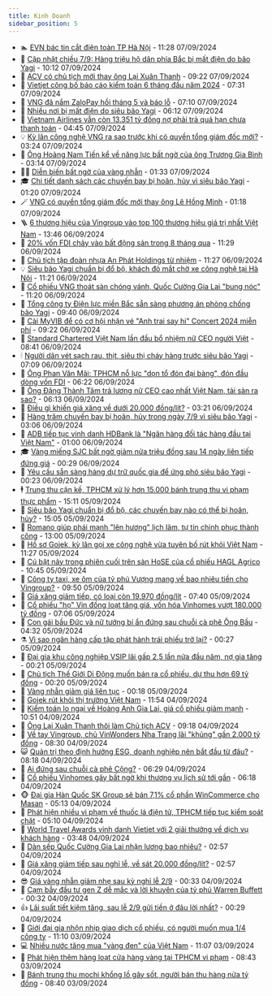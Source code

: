 ```yaml
---
title: Kinh Doanh
sidebar_position: 5
---
```


<!-- dantri-kinh-doanh:START -->
- 🏊 [EVN bác tin cắt điện toàn TP Hà Nội](https://dantri.com.vn/kinh-doanh/evn-bac-tin-cat-dien-toan-tp-ha-noi-20240907182557249.htm) - 11:28 07/09/2024
- 🦆 [Cập nhật chiều 7/9: Hàng triệu hộ dân phía Bắc bị mất điện do bão Yagi](https://dantri.com.vn/kinh-doanh/cap-nhat-chieu-79-hang-trieu-ho-dan-phia-bac-bi-mat-dien-do-bao-yagi-20240907164921347.htm) - 10:12 07/09/2024
- 🦄 [ACV có chủ tịch mới thay ông Lại Xuân Thanh](https://dantri.com.vn/kinh-doanh/acv-co-chu-tich-moi-thay-ong-lai-xuan-thanh-20240907150432924.htm) - 09:22 07/09/2024
- 🌝 [Vietjet công bố báo cáo kiểm toán 6 tháng đầu năm 2024](https://dantri.com.vn/kinh-doanh/vietjet-cong-bo-bao-cao-kiem-toan-6-thang-dau-nam-2024-20240907142704320.htm) - 07:31 07/09/2024
- 💃 [VNG đã nắm ZaloPay hồi tháng 5 và báo lỗ](https://dantri.com.vn/kinh-doanh/vng-da-nam-zalopay-hoi-thang-5-va-bao-lo-20240907105808401.htm) - 07:10 07/09/2024
- 🦏 [Nhiều nơi bị mất điện do siêu bão Yagi](https://dantri.com.vn/kinh-doanh/nhieu-noi-bi-mat-dien-do-sieu-bao-yagi-20240907130552773.htm) - 06:12 07/09/2024
- 🦩 [Vietnam Airlines vẫn còn 13.351 tỷ đồng nợ phải trả quá hạn chưa thanh toán](https://dantri.com.vn/kinh-doanh/vietnam-airlines-van-con-13351-ty-dong-no-phai-tra-qua-han-chua-thanh-toan-20240907010817237.htm) - 04:45 07/09/2024
- 💡 [Kỳ lân công nghệ VNG ra sao trước khi có quyền tổng giám đốc mới?](https://dantri.com.vn/kinh-doanh/ky-lan-cong-nghe-vng-ra-sao-truoc-khi-co-quyen-tong-giam-doc-moi-20240907101400039.htm) - 03:24 07/09/2024
- 🌊 [Ông Hoàng Nam Tiến kể về năng lực bất ngờ của ông Trương Gia Bình](https://dantri.com.vn/kinh-doanh/ong-hoang-nam-tien-ke-ve-nang-luc-bat-ngo-cua-ong-truong-gia-binh-20240906201223794.htm) - 03:14 07/09/2024
- 🧑‍💻 [Diễn biến bất ngờ của vàng nhẫn](https://dantri.com.vn/kinh-doanh/dien-bien-bat-ngo-cua-vang-nhan-20240906230502646.htm) - 01:33 07/09/2024
- 🎓 [Chi tiết danh sách các chuyến bay bị hoãn, hủy vì siêu bão Yagi](https://dantri.com.vn/kinh-doanh/chi-tiet-danh-sach-cac-chuyen-bay-bi-hoan-huy-vi-sieu-bao-yagi-20240907013853948.htm) - 01:20 07/09/2024
- 🪄 [VNG có quyền tổng giám đốc mới thay ông Lê Hồng Minh](https://dantri.com.vn/kinh-doanh/vng-co-quyen-tong-giam-doc-moi-thay-ong-le-hong-minh-20240907064331892.htm) - 01:18 07/09/2024
- 🪜 [6 thương hiệu của Vingroup vào top 100 thương hiệu giá trị nhất Việt Nam](https://dantri.com.vn/kinh-doanh/6-thuong-hieu-cua-vingroup-vao-top-100-thuong-hieu-gia-tri-nhat-viet-nam-20240906203736879.htm) - 13:46 06/09/2024
- 🦄 [20% vốn FDI chảy vào bất động sản trong 8 tháng qua](https://dantri.com.vn/kinh-doanh/20-von-fdi-chay-vao-bat-dong-san-trong-8-thang-qua-20240906141241953.htm) - 11:29 06/09/2024
- 💯 [Chủ tịch tập đoàn nhựa An Phát Holdings từ nhiệm](https://dantri.com.vn/kinh-doanh/chu-tich-tap-doan-nhua-an-phat-holdings-tu-nhiem-20240906164747154.htm) - 11:27 06/09/2024
- 💡 [Siêu bão Yagi chuẩn bị đổ bộ, khách đỏ mắt chờ xe công nghệ tại Hà Nội](https://dantri.com.vn/kinh-doanh/sieu-bao-yagi-chuan-bi-do-bo-khach-do-mat-cho-xe-cong-nghe-tai-ha-noi-20240906175246145.htm) - 11:21 06/09/2024
- 🧰 [Cổ phiếu VNG thoát sàn chóng vánh, Quốc Cường Gia Lai &quot;bung nóc&quot;](https://dantri.com.vn/kinh-doanh/co-phieu-vng-thoat-san-chong-vanh-quoc-cuong-gia-lai-bung-noc-20240906165250818.htm) - 11:20 06/09/2024
- 🎊 [Tổng công ty Điện lực miền Bắc sẵn sàng phương án phòng chống bão Yagi](https://dantri.com.vn/kinh-doanh/tong-cong-ty-dien-luc-mien-bac-san-sang-phuong-an-phong-chong-bao-yagi-20240906160720408.htm) - 09:40 06/09/2024
- 🔭 [Cài MyVIB để có cơ hội nhận vé &quot;Anh trai say hi&quot; Concert 2024 miễn phí](https://dantri.com.vn/kinh-doanh/cai-myvib-de-co-co-hoi-nhan-ve-anh-trai-say-hi-concert-2024-mien-phi-20240906155650750.htm) - 09:22 06/09/2024
- 💼 [Standard Chartered Việt Nam lần đầu bổ nhiệm nữ CEO người Việt](https://dantri.com.vn/kinh-doanh/standard-chartered-viet-nam-lan-dau-bo-nhiem-nu-ceo-nguoi-viet-20240906150605460.htm) - 08:41 06/09/2024
- 🕯 [Người dân vét sạch rau, thịt, siêu thị cháy hàng trước siêu bão Yagi](https://dantri.com.vn/kinh-doanh/nguoi-dan-vet-sach-rau-thit-sieu-thi-chay-hang-truoc-sieu-bao-yagi-20240906134957863.htm) - 07:09 06/09/2024
- 🫣 [Ông Phan Văn Mãi: TPHCM nỗ lực &quot;dọn tổ đón đại bàng&quot;, đón đầu dòng vốn FDI](https://dantri.com.vn/kinh-doanh/ong-phan-van-mai-tphcm-no-luc-don-to-don-dai-bang-don-dau-dong-von-fdi-20240906130307053.htm) - 06:22 06/09/2024
- 🤠 [Ông Đặng Thành Tâm trả lương nữ CEO cao nhất Việt Nam, tài sản ra sao?](https://dantri.com.vn/kinh-doanh/ong-dang-thanh-tam-tra-luong-nu-ceo-cao-nhat-viet-nam-tai-san-ra-sao-20240906131133142.htm) - 06:13 06/09/2024
- 🌈 [Điều gì khiến giá xăng về dưới 20.000 đồng/lít?](https://dantri.com.vn/kinh-doanh/dieu-gi-khien-gia-xang-ve-duoi-20000-donglit-20240906092300778.htm) - 03:21 06/09/2024
- 🦅 [Hàng trăm chuyến bay bị hoãn, hủy trong ngày 7/9 vì siêu bão Yagi](https://dantri.com.vn/kinh-doanh/hang-tram-chuyen-bay-bi-hoan-huy-trong-ngay-79-vi-sieu-bao-yagi-20240906005238272.htm) - 03:06 06/09/2024
- 🌁 [ADB tiếp tục vinh danh HDBank là &quot;Ngân hàng đối tác hàng đầu tại Việt Nam&quot;](https://dantri.com.vn/kinh-doanh/adb-tiep-tuc-vinh-danh-hdbank-la-ngan-hang-doi-tac-hang-dau-tai-viet-nam-20240905214212688.htm) - 01:00 06/09/2024
- 🎓 [Vàng miếng SJC bất ngờ giảm nửa triệu đồng sau 14 ngày liên tiếp đứng giá](https://dantri.com.vn/kinh-doanh/vang-mieng-sjc-bat-ngo-giam-nua-trieu-dong-sau-14-ngay-lien-tiep-dung-gia-20240906071216757.htm) - 00:29 06/09/2024
- 📝 [Yêu cầu sẵn sàng hàng dự trữ quốc gia để ứng phó siêu bão Yagi](https://dantri.com.vn/kinh-doanh/yeu-cau-san-sang-hang-du-tru-quoc-gia-de-ung-pho-sieu-bao-yagi-20240905222053143.htm) - 00:23 06/09/2024
- 🕴 [Trung thu cận kề, TPHCM xử lý hơn 15.000 bánh trung thu vi phạm thực phẩm](https://dantri.com.vn/kinh-doanh/trung-thu-can-ke-tphcm-xu-ly-hon-15000-banh-trung-thu-vi-pham-thuc-pham-20240905174800934.htm) - 15:11 05/09/2024
- 🧰 [Siêu bão Yagi chuẩn bị đổ bộ, các chuyến bay nào có thể bị hoãn, hủy?](https://dantri.com.vn/kinh-doanh/sieu-bao-yagi-chuan-bi-do-bo-cac-chuyen-bay-nao-co-the-bi-hoan-huy-20240905215855975.htm) - 15:05 05/09/2024
- 🤖 [Romano giúp phái mạnh &quot;lên hương&quot; lịch lãm, tự tin chinh phục thành công](https://dantri.com.vn/kinh-doanh/romano-giup-phai-manh-len-huong-lich-lam-tu-tin-chinh-phuc-thanh-cong-20240905155944613.htm) - 13:00 05/09/2024
- 🤠 [Hồ sơ Gojek, kỳ lân gọi xe công nghệ vừa tuyên bố rút khỏi Việt Nam](https://dantri.com.vn/kinh-doanh/ho-so-gojek-ky-lan-goi-xe-cong-nghe-vua-tuyen-bo-rut-khoi-viet-nam-20240905181010042.htm) - 11:27 05/09/2024
- 🌮 [Cú bật nảy trong phiên cuối trên sàn HoSE của cổ phiếu HAGL Agrico](https://dantri.com.vn/kinh-doanh/cu-bat-nay-trong-phien-cuoi-tren-san-hose-cua-co-phieu-hagl-agrico-20240905174210135.htm) - 10:45 05/09/2024
- 🦄 [Công ty taxi, xe ôm của tỷ phú Vượng mang về bao nhiêu tiền cho Vingroup?](https://dantri.com.vn/kinh-doanh/cong-ty-taxi-xe-om-cua-ty-phu-vuong-mang-ve-bao-nhieu-tien-cho-vingroup-20240905145330198.htm) - 09:50 05/09/2024
- 👺 [Giá xăng giảm tiếp, có loại còn 19.970 đồng/lít](https://dantri.com.vn/kinh-doanh/gia-xang-giam-tiep-co-loai-con-19970-donglit-20240905141502655.htm) - 07:40 05/09/2024
- 🤗 [Cổ phiếu &quot;họ&quot; Vin đồng loạt tăng giá, vốn hóa Vinhomes vượt 180.000 tỷ đồng](https://dantri.com.vn/kinh-doanh/co-phieu-ho-vin-dong-loat-tang-gia-von-hoa-vinhomes-vuot-180000-ty-dong-20240905131045950.htm) - 07:06 05/09/2024
- 💪 [Con gái bầu Đức và nữ tướng bí ẩn đứng sau chuỗi cà phê Ông Bầu](https://dantri.com.vn/kinh-doanh/con-gai-bau-duc-va-nu-tuong-bi-an-dung-sau-chuoi-ca-phe-ong-bau-20240905102039518.htm) - 04:32 05/09/2024
- ⚗️ [Vì sao ngân hàng cấp tập phát hành trái phiếu trở lại?](https://dantri.com.vn/kinh-doanh/vi-sao-ngan-hang-cap-tap-phat-hanh-trai-phieu-tro-lai-20240902235557392.htm) - 00:27 05/09/2024
- 🧠 [Đại gia khu công nghiệp VSIP lãi gấp 2,5 lần nửa đầu năm, nợ gia tăng](https://dantri.com.vn/kinh-doanh/dai-gia-khu-cong-nghiep-vsip-lai-gap-25-lan-nua-dau-nam-no-gia-tang-20240905054240766.htm) - 00:21 05/09/2024
- 🗽 [Chủ tịch Thế Giới Di Động muốn bán ra cổ phiếu, dự thu hơn 69 tỷ đồng](https://dantri.com.vn/kinh-doanh/chu-tich-the-gioi-di-dong-muon-ban-ra-co-phieu-du-thu-hon-69-ty-dong-20240905062952206.htm) - 00:20 05/09/2024
- 🫣 [Vàng nhẫn giảm giá liên tục](https://dantri.com.vn/kinh-doanh/vang-nhan-giam-gia-lien-tuc-20240905003657950.htm) - 00:18 05/09/2024
- 🫣 [Gojek rút khỏi thị trường Việt Nam](https://dantri.com.vn/kinh-doanh/gojek-rut-khoi-thi-truong-viet-nam-20240904183532038.htm) - 11:54 04/09/2024
- 🫣 [Kiểm toán lo ngại về Hoàng Anh Gia Lai, giá cổ phiếu giảm mạnh](https://dantri.com.vn/kinh-doanh/kiem-toan-lo-ngai-ve-hoang-anh-gia-lai-gia-co-phieu-giam-manh-20240904172440238.htm) - 10:51 04/09/2024
- 💂 [Ông Lại Xuân Thanh thôi làm Chủ tịch ACV](https://dantri.com.vn/kinh-doanh/ong-lai-xuan-thanh-thoi-lam-chu-tich-acv-20240904160940246.htm) - 09:18 04/09/2024
- 💫 [Về tay Vingroup, chủ VinWonders Nha Trang lãi &quot;khủng&quot; gần 2.000 tỷ đồng](https://dantri.com.vn/kinh-doanh/ve-tay-vingroup-chu-vinwonders-nha-trang-lai-khung-gan-2000-ty-dong-20240904152541340.htm) - 08:30 04/09/2024
- 😺 [Quản trị theo định hướng ESG, doanh nghiệp nên bắt đầu từ đâu?](https://dantri.com.vn/kinh-doanh/quan-tri-theo-dinh-huong-esg-doanh-nghiep-nen-bat-dau-tu-dau-20240830011635991.htm) - 08:18 04/09/2024
- 🦆 [Ai đứng sau chuỗi cà phê Cộng?](https://dantri.com.vn/kinh-doanh/ai-dung-sau-chuoi-ca-phe-cong-20240904112639353.htm) - 06:29 04/09/2024
- 👀 [Cổ phiếu Vinhomes gây bất ngờ khi thương vụ lịch sử tới gần](https://dantri.com.vn/kinh-doanh/co-phieu-vinhomes-gay-bat-ngo-khi-thuong-vu-lich-su-toi-gan-20240904131052427.htm) - 06:18 04/09/2024
- 🐵 [Đại gia Hàn Quốc SK Group sẽ bán 7,1% cổ phần WinCommerce cho Masan](https://dantri.com.vn/kinh-doanh/dai-gia-han-quoc-sk-group-se-ban-71-co-phan-wincommerce-cho-masan-20240904115025300.htm) - 05:13 04/09/2024
- 🤖 [Phát hiện nhiều vi phạm về thuốc lá điện tử, TPHCM tiếp tục kiểm soát chặt](https://dantri.com.vn/kinh-doanh/phat-hien-nhieu-vi-pham-ve-thuoc-la-dien-tu-tphcm-tiep-tuc-kiem-soat-chat-20240904110005349.htm) - 05:10 04/09/2024
- 💂 [World Travel Awards vinh danh Vietjet với 2 giải thưởng về dịch vụ khách hàng](https://dantri.com.vn/kinh-doanh/world-travel-awards-vinh-danh-vietjet-voi-2-giai-thuong-ve-dich-vu-khach-hang-20240904104402733.htm) - 03:48 04/09/2024
- 🦆 [Dàn sếp Quốc Cường Gia Lai nhận lương bao nhiêu?](https://dantri.com.vn/kinh-doanh/dan-sep-quoc-cuong-gia-lai-nhan-luong-bao-nhieu-20240904091225684.htm) - 02:57 04/09/2024
- 🦅 [Giá xăng giảm tiếp sau nghỉ lễ, về sát 20.000 đồng/lít?](https://dantri.com.vn/kinh-doanh/gia-xang-giam-tiep-sau-nghi-le-ve-sat-20000-donglit-20240904084451657.htm) - 02:57 04/09/2024
- 😎 [Giá vàng nhẫn giảm nhẹ sau kỳ nghỉ lễ 2/9](https://dantri.com.vn/kinh-doanh/gia-vang-nhan-giam-nhe-sau-ky-nghi-le-29-20240904024214031.htm) - 00:33 04/09/2024
- 🐎 [Cạm bẫy đầu tư gen Z dễ mắc và lời khuyên của tỷ phú Warren Buffett](https://dantri.com.vn/kinh-doanh/cam-bay-dau-tu-gen-z-de-mac-va-loi-khuyen-cua-ty-phu-warren-buffett-20240426205220742.htm) - 00:32 04/09/2024
- 👍 [Lãi suất tiết kiệm tăng, sau lễ 2/9 gửi tiền ở đâu lời nhất?](https://dantri.com.vn/kinh-doanh/lai-suat-tiet-kiem-tang-sau-le-29-gui-tien-o-dau-loi-nhat-20240901224146546.htm) - 00:29 04/09/2024
- 🦒 [Giới đại gia nhộn nhịp giao dịch cổ phiếu, có người muốn mua 1/4 công ty](https://dantri.com.vn/kinh-doanh/gioi-dai-gia-nhon-nhip-giao-dich-co-phieu-co-nguoi-muon-mua-14-cong-ty-20240903170606347.htm) - 11:10 03/09/2024
- 💻 [Nhiều nước tăng mua &quot;vàng đen&quot; của Việt Nam](https://dantri.com.vn/kinh-doanh/nhieu-nuoc-tang-mua-vang-den-cua-viet-nam-20240903180223851.htm) - 11:07 03/09/2024
- 👺 [Phát hiện thêm hàng loạt cửa hàng vàng tại TPHCM vi phạm](https://dantri.com.vn/kinh-doanh/phat-hien-them-hang-loat-cua-hang-vang-tai-tphcm-vi-pham-20240903090046388.htm) - 08:43 03/09/2024
- 🧐 [Bánh trung thu mochi khổng lồ gây sốt, người bán thu hàng nửa tỷ đồng](https://dantri.com.vn/kinh-doanh/banh-trung-thu-mochi-khong-lo-gay-sot-nguoi-ban-thu-hang-nua-ty-dong-20240903103422175.htm) - 08:40 03/09/2024<!-- dantri-kinh-doanh:END -->
